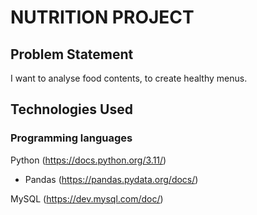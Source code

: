# NUTRITION PROJECT

## Problem Statement

I want to analyse food contents, to create healthy menus.

## Technologies Used

### Programming languages
Python (https://docs.python.org/3.11/)
- Pandas (https://pandas.pydata.org/docs/)

MySQL (https://dev.mysql.com/doc/)
